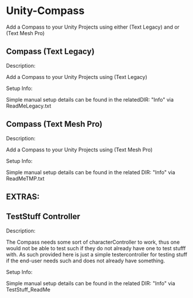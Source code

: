 # Unity-Compass

 Add a Compass to your Unity Projects using either (Text Legacy) and or (Text Mesh Pro)


 Compass (Text Legacy)
-------------------------

Description: 

Add a Compass to your Unity Projects using (Text Legacy)

Setup Info:

 Simple manual setup details can be found in the relatedDIR: "Info" via ReadMeLegacy.txt


 Compass (Text Mesh Pro)
-------------------------

Description: 

Add a Compass to your Unity Projects using (Text Mesh Pro)

Setup Info:

 Simple manual setup details can be found in the related DIR: "Info" via ReadMeTMP.txt



 EXTRAS:
---------


 TestStuff Controller
-------------------------

Description:

 The Compass needs some sort of characterController to work, thus one would not be able to test such 
 if they do not already have one to test stufff with. As such provided here is just a simple 
 testercontroller for testing stuff if the end-user needs such and does not already have something.

Setup Info:

 Simple manual setup details can be found in the related DIR: "Info" via TestStuff_ReadMe
